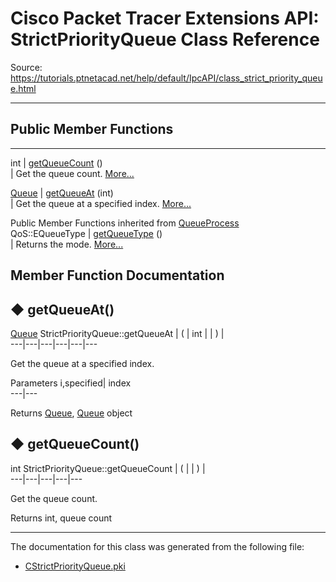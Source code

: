 # Cisco Packet Tracer Extensions API: StrictPriorityQueue Class Reference

Source: https://tutorials.ptnetacad.net/help/default/IpcAPI/class_strict_priority_queue.html

---

##  Public Member Functions  
  
---  
int | [getQueueCount](class_strict_priority_queue.html#a34a66729f5ffe77871df0bed2d988522) ()  
| Get the queue count. [More...](class_strict_priority_queue.html#a34a66729f5ffe77871df0bed2d988522)  
  
[Queue](class_queue.html) | [getQueueAt](class_strict_priority_queue.html#a7184bf30815a3485c10b0a8fb417a88f) (int)  
| Get the queue at a specified index. [More...](class_strict_priority_queue.html#a7184bf30815a3485c10b0a8fb417a88f)  
  
Public Member Functions inherited from [QueueProcess](class_queue_process.html)  
QoS::EQueueType | [getQueueType](class_queue_process.html#a60bd0854344e36353cb87c8d34bc7cb0) ()  
| Returns the mode. [More...](class_queue_process.html#a60bd0854344e36353cb87c8d34bc7cb0)  
  
  
## Member Function Documentation

## ◆ getQueueAt()

[Queue](class_queue.html) StrictPriorityQueue::getQueueAt  | ( | int  | | ) |   
---|---|---|---|---|---  
  
Get the queue at a specified index. 

Parameters
     i,specified| index   
---|---  
  
Returns
    [Queue](class_queue.html), [Queue](class_queue.html) object 

## ◆ getQueueCount()

int StrictPriorityQueue::getQueueCount  | ( | | ) |   
---|---|---|---|---  
  
Get the queue count. 

Returns
    int, queue count 

* * *

The documentation for this class was generated from the following file:

  * [CStrictPriorityQueue.pki](_c_strict_priority_queue_8pki.html)



